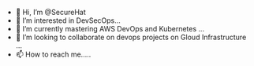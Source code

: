 - 👋 Hi, I’m @SecureHat
- 👀 I’m interested in DevSecOps...
- 🌱 I’m currently mastering AWS DevOps and Kubernetes ...
- 💞️ I’m looking to collaborate on devops projects on Gloud Infrastructure ...
- 📫 How to reach me.....

<!---
SecureHat/SecureHat is a ✨ special ✨ repository because its `README.md` (this file) appears on your GitHub profile.
You can click the Preview link to take a look at your changes.
--->
